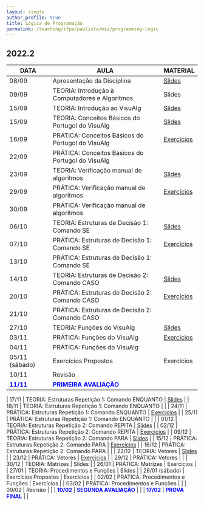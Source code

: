 ```yaml
---
layout: single
author_profile: true
title: Lógica de Programação
permalink: /teaching/ifpe/paulista/msi/programming-logic
---
```


## 2022.2

|DATA|AULA|MATERIAL|
|---|---|---|
| 08/09 | Apresentação da Disciplina | <a href="https://docs.google.com/presentation/d/18FQ3UwPHOQdMvuvYS5ggZwi3n4gtjPp6R8dQkzkSBr8/edit?usp=sharing" target="_blank">Slides</a> | 
| 09/09 | TEORIA: Introdução à Computadores e Algoritmos | Slides |
| 15/09 | TEORIA: Introdução ao VisuAlg | <a href="https://docs.google.com/presentation/d/1aW3oeOsn6qPJfABxXj9qfJ0bnWxTXOVrTPVlhw4_Feg/edit?usp=sharing" target="_blank">Slides</a> |
| 15/09 | TEORIA: Conceitos Básicos do Portugol do VisuAlg | <a href="https://docs.google.com/presentation/d/1ojOXZ04oMSmA-Rw7EduQ-3S2Egb37XnuTtHpV_RbwLk/edit?usp=sharing" target="_blank">Slides</a> | 
| 16/09 | PRÁTICA: Conceitos Básicos do Portugol do VisuAlg | <a href="https://docs.google.com/document/d/1TKr65dzY0rxxiWUfqjU2ntbYDhQU8gg7QgpO0vU9p2k/edit?usp=sharing" target="_blank">Exercícios</a> |
| 22/09 | PRÁTICA: Conceitos Básicos do Portugol do VisuAlg |  | 
| 23/09 | TEORIA: Verificação manual de algoritmos | <a href="https://docs.google.com/presentation/d/1QhdbQwSr-grEsDHtI3jcdAfGcTPXJOmG9tzVFz2r7GE/edit?usp=sharing" target="_blank">Slides</a> |
| 29/09 | PRÁTICA: Verificação manual de algoritmos | <a href="https://docs.google.com/document/d/1IMwBTg99Cejilfo_Guo81wDLKqBYzwNLLOGj-f0hafQ/edit?usp=sharing" target="_blank">Exercícios</a> | 
| 30/09 | PRÁTICA: Verificação manual de algoritmos |  | 
| 06/10 | TEORIA: Estruturas de Decisão 1: Comando SE | <a href="https://docs.google.com/presentation/d/1KAITF-Yu2SAry-wKvV3Mgq-eo-Q6DCz9_0fzw4JRKyY/edit?usp=sharing" target="_blank">Slides</a> | 
| 07/10 | PRÁTICA: Estruturas de Decisão 1: Comando SE | <a href="https://docs.google.com/document/d/1FPNaqtfKRsexy9JuA6d0X4ZTwh3vHI-2y19uQjUzZQU/edit?usp=sharing" target="_blank">Exercícios |
| 13/10 | PRÁTICA: Estruturas de Decisão 1: Comando SE |  | 
| 14/10 | TEORIA: Estruturas de Decisão 2: Comando CASO | <a href="https://docs.google.com/presentation/d/1pnIGib2EMt-VDv0feVEqLG7gaa30eMtdQ8V2N1drVRo/edit?usp=sharing" target="_blank">Slides</a> |
| 20/10 | PRÁTICA: Estruturas de Decisão 2: Comando CASO | <a href="https://docs.google.com/document/d/1oFTku4YPBajk6qVDv-JRx0P4zZ9PAhPBkKCvScP1dJ4/edit?usp=sharing" target="_blank">Exercícios</a> |
| 21/10 | PRÁTICA: Estruturas de Decisão 2: Comando CASO | |
| 27/10 | TEORIA: Funções do VisuAlg | <a href="" target="_blank">Slides</a> |
| 03/11 | PRÁTICA: Funções do VisuAlg | <a href="" target="_blank">Exercícios</a> |
| 04/11 | PRÁTICA: Funções do VisuAlg | |
| 05/11 (sábado) | Exercícios Propostos | Exercícios |
| 10/11 | Revisão | |
| <span style="color:blue">**11/11**</span> | <span style="color:blue">**PRIMEIRA AVALIAÇÃO**</span> | | 
 
| 17/11 | TEORIA: Estruturas Repetição 1: Comando ENQUANTO | <a href="https://docs.google.com/presentation/d/1_XUztMbHM-qNFbUmp6AIqimFxt8gDemnUmeY68zjUyk/edit?usp=sharing" target="_blank">Slides</a> |
| 18/11 | TEORIA: Estruturas Repetição 1: Comando ENQUANTO |  |
| 24/11 | PRÁTICA: Estruturas Repetição 1: Comando ENQUANTO | <a href="https://docs.google.com/document/d/1-0BrwWtKxLcjLdGzWbtvz-zVSvxtKyyX8a8PS7yujys/edit?usp=sharing" target="_blank">Exercícios</a> | 
| 25/11 | PRÁTICA: Estruturas Repetição 1: Comando ENQUANTO |  | 
| 01/12 | TEORIA: Estruturas Repetição 2: Comando REPITA | <a href="https://docs.google.com/presentation/d/1CXI_eC0S5ybqm7PslRU-3ZjAKHf5sfUaAM-vOgW7i4Y/edit?usp=sharing" target="_blank">Slides</a> |
| 02/12 | PRÁTICA: Estruturas Repetição 2: Comando REPITA | <a href="https://docs.google.com/document/d/1X1fQ5BQtBeY2u5K53I42yd4thIaMKdGktUnmSNGIQFA/edit?usp=sharing" target="_blank">Exercícios</a> |
| 09/12 | TEORIA: Estruturas Repetição 2: Comando PARA | <a href="https://docs.google.com/presentation/d/1h9Jf35w9ZSUtT02XQKkcOOHyYjuMwCAVYCmFeMPUCoc/edit?usp=sharing" target="_blank">Slides</a> |
| 15/12 | PRÁTICA: Estruturas Repetição 2: Comando PARA | <a href="https://docs.google.com/document/d/1vvu9PmXHlKcPojZzpceQoq5c_nj4OtAdbLJQHSnQX0s/edit?usp=sharing" target="_blank">Exercícios</a> | 
| 16/12 | PRÁTICA: Estruturas Repetição 2: Comando PARA |  | 
| 22/12 | TEORIA: Vetores | <a href="https://docs.google.com/presentation/d/1kgp4cofyENJFw_bqkyJgOFLcc0tYk1OJX6mafww57Sw/edit?usp=sharing" target="_blank">Slides</a> |
| 23/12 | PRÁTICA: Vetores | <a href="https://docs.google.com/document/d/1HlI583ulgBCGjOuvdHzKaePSh83vInUbG8U4LxKgBPc/edit?usp=sharing" target="_blank">Exercícios</a> |
| 29/12 | PRÁTICA: Vetores |  | 
| 30/12 | TEORIA: Matrizes | Slides | 
| 26/01 | PRÁTICA: Matrizes | Exercícios | 
| 27/01 | TEORIA: Procedimentos e Funções | Slides |
| 28/01 (sábado) | Exercícios Propostos | Exercícios | 
| 02/02 | PRÁTICA: Procedimentos e Funções | Exercícios | 
| 03/02 | PRÁTICA: Procedimentos e Funções | |
| 09/02 | Revisão | | 
| <span style="color:blue">**10/02**</span> | <span style="color:blue">**SEGUNDA AVALIAÇÃO**</span> | | 
| <span style="color:blue">**17/02**</span> | <span style="color:blue">**PROVA FINAL**</span> | |
